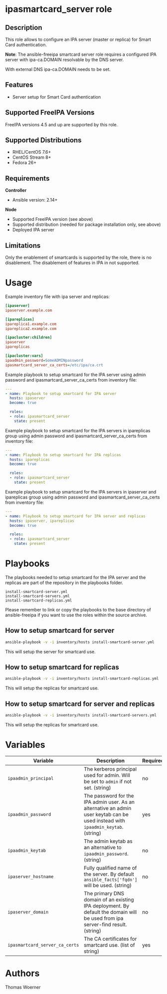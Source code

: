 ipasmartcard_server role
========================

Description
-----------

This role allows to configure an IPA server (master or replica) for Smart Card authentication.

**Note**: The ansible-freeipa smartcard server role requires a configured IPA server with ipa-ca.DOMAIN resolvable by the DNS server.

With external DNS ipa-ca.DOMAIN needs to be set.


Features
--------
* Server setup for Smart Card authentication


Supported FreeIPA Versions
--------------------------

FreeIPA versions 4.5 and up are supported by this role.


Supported Distributions
-----------------------

* RHEL/CentOS 7.6+
* CentOS Stream 8+
* Fedora 26+


Requirements
------------

**Controller**
* Ansible version: 2.14+

**Node**
* Supported FreeIPA version (see above)
* Supported distribution (needed for package installation only, see above)
* Deployed IPA server


Limitations
-----------

Only the enablement of smartcards is supported by the role, there is no disablement. The disablement of features in IPA in not supported.


Usage
=====

Example inventory file with ipa server and replicas:

```ini
[ipaserver]
ipaserver.example.com

[ipareplicas]
ipareplica1.example.com
ipareplica2.example.com

[ipacluster:children]
ipaserver
ipareplicas

[ipacluster:vars]
ipaadmin_password=SomeADMINpassword
ipasmartcard_server_ca_certs=/etc/ipa/ca.crt
```

Example playbook to setup smartcard for the IPA server using admin password and ipasmartcard_server_ca_certs from inventory file:

```yaml
---
- name: Playbook to setup smartcard for IPA server
  hosts: ipaserver
  become: true

  roles:
  - role: ipasmartcard_server
    state: present
```

Example playbook to setup smartcard for the IPA servers in ipareplicas group using admin password and ipasmartcard_server_ca_certs from inventory file:

```yaml
---
- name: Playbook to setup smartcard for IPA replicas
  hosts: ipareplicas
  become: true

  roles:
  - role: ipasmartcard_server
    state: present
```

Example playbook to setup smartcard for the IPA servers in ipaserver and ipareplicas group using admin password and ipasmartcard_server_ca_certs from inventory file:

```yaml
---
- name: Playbook to setup smartcard for IPA server and replicas
  hosts: ipaserver, ipareplicas
  become: true

  roles:
  - role: ipasmartcard_server
    state: present
```


Playbooks
=========

The playbooks needed to setup smartcard for the IPA server and the replicas are part of the repository in the playbooks folder.

```
install-smartcard-server.yml
install-smartcard-servers.yml
install-smartcard-replicas.yml
```

Please remember to link or copy the playbooks to the base directory of ansible-freeipa if you want to use the roles within the source archive.


How to setup smartcard for server
---------------------------------

```bash
ansible-playbook -v -i inventory/hosts install-smartcard-server.yml
```
This will setup the server for smartcard use.


How to setup smartcard for replicas
-----------------------------------

```bash
ansible-playbook -v -i inventory/hosts install-smartcard-replicas.yml
```
This will setup the replicas for smartcard use.


How to setup smartcard for server and replicas
----------------------------------------------

```bash
ansible-playbook -v -i inventory/hosts install-smartcard-servers.yml
```
This will setup the replicas for smartcard use.


Variables
=========

Variable | Description | Required
-------- | ----------- | --------
`ipaadmin_principal` | The kerberos principal used for admin. Will be set to `admin` if not set. (string) | no
`ipaadmin_password` | The password for the IPA admin user. As an alternative an admin user keytab can be used instead with `ipaadmin_keytab`. (string) | yes
`ipaadmin_keytab` | The admin keytab as an alternative to `ipaadmin_password`. (string) | no
`ipaserver_hostname` | Fully qualified name of the server. By default `ansible_facts['fqdn']` will be used. (string) | no
`ipaserver_domain` | The primary DNS domain of an existing IPA deployment. By default the domain will be used from ipa server-find result. (string)  | no
`ipasmartcard_server_ca_certs` | The CA certificates for smartcard use. (list of string) | yes


Authors
=======

Thomas Woerner
